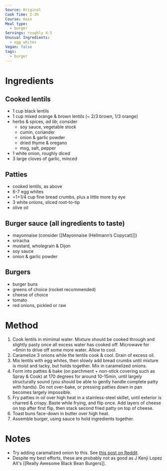 ```yaml
---
Source: Original
Cook Time: 2-3h
Course: main
Meal type:
  - burger
Servings: roughly 4-5
Unusual Ingredients:
  - egg whites
Vegan: false
tags:
  - burger
---
```

# Ingredients

## Cooked lentils

- 1 cup black lentils
- 1 cup mixed orange & brown lentils (~ 2/3 brown, 1/3 orange)
- herbs & spices, _ad lib_; consider
    - soy sauce, vegetable stock
    - cumin, coriander
    - onion & garlic powder
    - dried thyme & oregano
    - msg, salt, pepper
- 1 white onion, roughly diced
- 3 large cloves of garlic, minced

## Patties

- cooked lentils, as above
- 6-7 egg whites
- ~1+1/4 cup fine bread crumbs, plus a little more by eye
- 3 white onions, sliced root-to-tip
- olive oil

## Burger sauce (all ingredients to taste)

- mayonnaise (consider [[Mayonnaise (Hellmann’s Copycat)]])
- sriracha
- mustard, wholegrain & Dijon
- soy sauce
- onion & garlic powder

## Burgers

- burger buns
- greens of choice (rocket recommended)
- cheese of choice
- tomato
- red onions, pickled or raw

# Method

1. Cook lentils in mimimal water. Mixture should be cooked through and slightly pasty once all excess water has cooked off. Microwave for ~6min to drive off some more water. Allow to cool.
2. Caramelize 3 onions while the lentils cook & cool. Drain of excess oil.
3. Mix lentils with egg whites, then slowly add bread crumbs until mixture is moist and tacky, but holds together. Mix in caramelized onions.
4. Form into patties & bake (on parchment + non-stick covering such as Spray & Cook) at 170 degrees for around 10-15min, until largely structurally sound (you should be able to gently handle complete patty with hands). Do not over-bake, or pressing patties down in pan becomes largely impossible.
5. Fry patties in oil over high heat in a stainless-steel skillet, until exterior is charred & crispy. Baste while frying, and flip once. Add layers of cheese on top after first flip, then stack second fried patty on top of cheese.
6. Toast buns face-down in butter over high heat.
7. Assemble burger, using sauce to hold ingredients together.

# Notes

- Try adding caramalized onion to this. See [this post on Reddit](https://www.reddit.com/r/vegetarian/comments/w2u048/i_finally_made_a_veggie_burger_that_doesnt_fall/).
- Despite my best efforts, these are probably not as good as J Kenji Lopez Alt's [[Really Awesome Black Bean Burgers]].